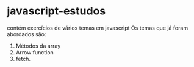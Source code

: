 # javascript-estudos
 contém exercícios de vários temas em javascript
 Os temas que já foram abordados são:
 1) Métodos da array 
 2) Arrow function
 3) fetch. 
 
